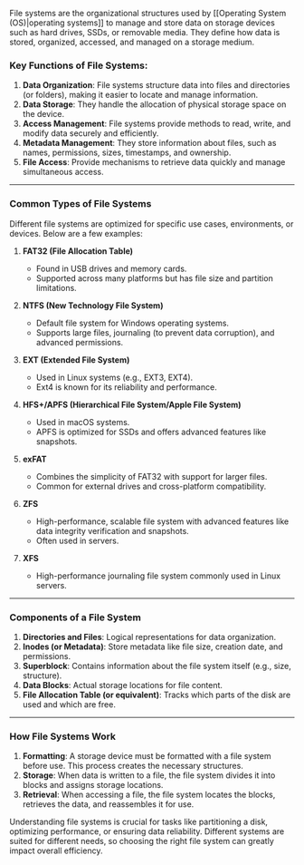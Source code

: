 File systems are the organizational structures used by [[Operating System (OS)|operating systems]] to manage and store data on storage devices such as hard drives, SSDs, or removable media. They define how data is stored, organized, accessed, and managed on a storage medium.

### Key Functions of File Systems:

1. **Data Organization**: File systems structure data into files and directories (or folders), making it easier to locate and manage information.
2. **Data Storage**: They handle the allocation of physical storage space on the device.
3. **Access Management**: File systems provide methods to read, write, and modify data securely and efficiently.
4. **Metadata Management**: They store information about files, such as names, permissions, sizes, timestamps, and ownership.
5. **File Access**: Provide mechanisms to retrieve data quickly and manage simultaneous access.

---

### Common Types of File Systems

Different file systems are optimized for specific use cases, environments, or devices. Below are a few examples:

1. **FAT32 (File Allocation Table)**
    
    - Found in USB drives and memory cards.
    - Supported across many platforms but has file size and partition limitations.
2. **NTFS (New Technology File System)**
    
    - Default file system for Windows operating systems.
    - Supports large files, journaling (to prevent data corruption), and advanced permissions.
3. **EXT (Extended File System)**
    
    - Used in Linux systems (e.g., EXT3, EXT4).
    - Ext4 is known for its reliability and performance.
4. **HFS+/APFS (Hierarchical File System/Apple File System)**
    
    - Used in macOS systems.
    - APFS is optimized for SSDs and offers advanced features like snapshots.
5. **exFAT**
    
    - Combines the simplicity of FAT32 with support for larger files.
    - Common for external drives and cross-platform compatibility.
6. **ZFS**
    
    - High-performance, scalable file system with advanced features like data integrity verification and snapshots.
    - Often used in servers.
7. **XFS**
    
    - High-performance journaling file system commonly used in Linux servers.

---

### Components of a File System

1. **Directories and Files**: Logical representations for data organization.
2. **Inodes (or Metadata)**: Store metadata like file size, creation date, and permissions.
3. **Superblock**: Contains information about the file system itself (e.g., size, structure).
4. **Data Blocks**: Actual storage locations for file content.
5. **File Allocation Table (or equivalent)**: Tracks which parts of the disk are used and which are free.

---

### How File Systems Work

1. **Formatting**: A storage device must be formatted with a file system before use. This process creates the necessary structures.
2. **Storage**: When data is written to a file, the file system divides it into blocks and assigns storage locations.
3. **Retrieval**: When accessing a file, the file system locates the blocks, retrieves the data, and reassembles it for use.

Understanding file systems is crucial for tasks like partitioning a disk, optimizing performance, or ensuring data reliability. Different systems are suited for different needs, so choosing the right file system can greatly impact overall efficiency.